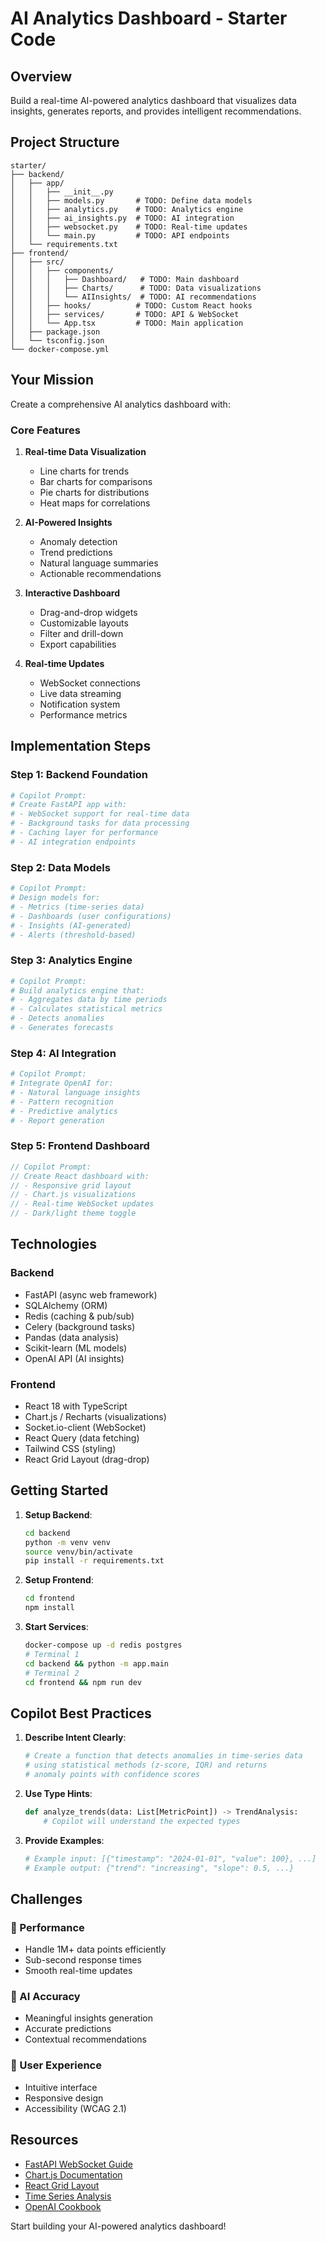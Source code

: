 # AI Analytics Dashboard - Starter Code

## Overview

Build a real-time AI-powered analytics dashboard that visualizes data insights, generates reports, and provides intelligent recommendations.

## Project Structure

```
starter/
├── backend/
│   ├── app/
│   │   ├── __init__.py
│   │   ├── models.py       # TODO: Define data models
│   │   ├── analytics.py    # TODO: Analytics engine
│   │   ├── ai_insights.py  # TODO: AI integration
│   │   ├── websocket.py    # TODO: Real-time updates
│   │   └── main.py         # TODO: API endpoints
│   └── requirements.txt
├── frontend/
│   ├── src/
│   │   ├── components/
│   │   │   ├── Dashboard/   # TODO: Main dashboard
│   │   │   ├── Charts/      # TODO: Data visualizations
│   │   │   └── AIInsights/  # TODO: AI recommendations
│   │   ├── hooks/          # TODO: Custom React hooks
│   │   ├── services/       # TODO: API & WebSocket
│   │   └── App.tsx         # TODO: Main application
│   ├── package.json
│   └── tsconfig.json
└── docker-compose.yml
```

## Your Mission

Create a comprehensive AI analytics dashboard with:

### Core Features
1. **Real-time Data Visualization**
   - Line charts for trends
   - Bar charts for comparisons
   - Pie charts for distributions
   - Heat maps for correlations

2. **AI-Powered Insights**
   - Anomaly detection
   - Trend predictions
   - Natural language summaries
   - Actionable recommendations

3. **Interactive Dashboard**
   - Drag-and-drop widgets
   - Customizable layouts
   - Filter and drill-down
   - Export capabilities

4. **Real-time Updates**
   - WebSocket connections
   - Live data streaming
   - Notification system
   - Performance metrics

## Implementation Steps

### Step 1: Backend Foundation
```python
# Copilot Prompt:
# Create FastAPI app with:
# - WebSocket support for real-time data
# - Background tasks for data processing
# - Caching layer for performance
# - AI integration endpoints
```

### Step 2: Data Models
```python
# Copilot Prompt:
# Design models for:
# - Metrics (time-series data)
# - Dashboards (user configurations)
# - Insights (AI-generated)
# - Alerts (threshold-based)
```

### Step 3: Analytics Engine
```python
# Copilot Prompt:
# Build analytics engine that:
# - Aggregates data by time periods
# - Calculates statistical metrics
# - Detects anomalies
# - Generates forecasts
```

### Step 4: AI Integration
```python
# Copilot Prompt:
# Integrate OpenAI for:
# - Natural language insights
# - Pattern recognition
# - Predictive analytics
# - Report generation
```

### Step 5: Frontend Dashboard
```typescript
// Copilot Prompt:
// Create React dashboard with:
// - Responsive grid layout
// - Chart.js visualizations
// - Real-time WebSocket updates
// - Dark/light theme toggle
```

## Technologies

### Backend
- FastAPI (async web framework)
- SQLAlchemy (ORM)
- Redis (caching & pub/sub)
- Celery (background tasks)
- Pandas (data analysis)
- Scikit-learn (ML models)
- OpenAI API (AI insights)

### Frontend
- React 18 with TypeScript
- Chart.js / Recharts (visualizations)
- Socket.io-client (WebSocket)
- React Query (data fetching)
- Tailwind CSS (styling)
- React Grid Layout (drag-drop)

## Getting Started

1. **Setup Backend**:
   ```bash
   cd backend
   python -m venv venv
   source venv/bin/activate
   pip install -r requirements.txt
   ```

2. **Setup Frontend**:
   ```bash
   cd frontend
   npm install
   ```

3. **Start Services**:
   ```bash
   docker-compose up -d redis postgres
   # Terminal 1
   cd backend && python -m app.main
   # Terminal 2
   cd frontend && npm run dev
   ```

## Copilot Best Practices

1. **Describe Intent Clearly**:
   ```python
   # Create a function that detects anomalies in time-series data
   # using statistical methods (z-score, IQR) and returns
   # anomaly points with confidence scores
   ```

2. **Use Type Hints**:
   ```python
   def analyze_trends(data: List[MetricPoint]) -> TrendAnalysis:
       # Copilot will understand the expected types
   ```

3. **Provide Examples**:
   ```python
   # Example input: [{"timestamp": "2024-01-01", "value": 100}, ...]
   # Example output: {"trend": "increasing", "slope": 0.5, ...}
   ```

## Challenges

### 🌟 Performance
- Handle 1M+ data points efficiently
- Sub-second response times
- Smooth real-time updates

### 🤖 AI Accuracy
- Meaningful insights generation
- Accurate predictions
- Contextual recommendations

### 🎨 User Experience
- Intuitive interface
- Responsive design
- Accessibility (WCAG 2.1)

## Resources

- [FastAPI WebSocket Guide](https://fastapi.tiangolo.com/advanced/websockets/)
- [Chart.js Documentation](https://www.chartjs.org/docs/)
- [React Grid Layout](https://github.com/react-grid-layout/react-grid-layout)
- [Time Series Analysis](https://otexts.com/fpp3/)
- [OpenAI Cookbook](https://cookbook.openai.com/)

Start building your AI-powered analytics dashboard!